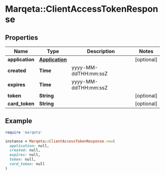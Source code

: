 # Marqeta::ClientAccessTokenResponse

## Properties

| Name | Type | Description | Notes |
| ---- | ---- | ----------- | ----- |
| **application** | [**Application**](Application.md) |  | [optional] |
| **created** | **Time** | yyyy-MM-ddTHH:mm:ssZ |  |
| **expires** | **Time** | yyyy-MM-ddTHH:mm:ssZ |  |
| **token** | **String** |  | [optional] |
| **card_token** | **String** |  | [optional] |

## Example

```ruby
require 'marqeta'

instance = Marqeta::ClientAccessTokenResponse.new(
  application: null,
  created: null,
  expires: null,
  token: null,
  card_token: null
)
```

